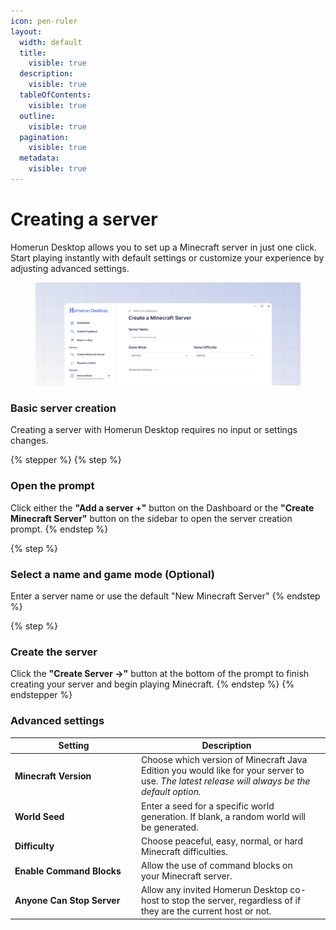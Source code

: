 ```yaml
---
icon: pen-ruler
layout:
  width: default
  title:
    visible: true
  description:
    visible: true
  tableOfContents:
    visible: true
  outline:
    visible: true
  pagination:
    visible: true
  metadata:
    visible: true
---
```


# Creating a server

Homerun Desktop allows you to set up a Minecraft server in just one click. Start playing instantly with default settings or customize your experience by adjusting advanced settings.

<figure><img src="../.gitbook/assets/Frame 1.png" alt=""><figcaption></figcaption></figure>

### Basic server creation

Creating a server with Homerun Desktop requires no input or settings changes.

{% stepper %}
{% step %}
### Open the prompt

Click either the **"Add a server +"** button on the Dashboard or the **"Create Minecraft Server"** button on the sidebar to open the server creation prompt.
{% endstep %}

{% step %}
### Select a name and game mode (Optional)

Enter a server name or use the default "New Minecraft Server"&#x20;
{% endstep %}

{% step %}
### Create the server

Click the **"Create Server ->"** button at the bottom of the prompt to finish creating your server and begin playing Minecraft.
{% endstep %}
{% endstepper %}

### Advanced settings

<table><thead><tr><th width="188">Setting</th><th>Description</th><th data-hidden></th></tr></thead><tbody><tr><td><strong>Minecraft Version</strong></td><td>Choose which version of Minecraft Java Edition you would like for your server to use. <em>The latest release will always be the default option.</em></td><td></td></tr><tr><td><strong>World Seed</strong></td><td>Enter a seed for a specific world generation. If blank, a random world will be generated.</td><td></td></tr><tr><td><strong>Difficulty</strong></td><td>Choose peaceful, easy, normal, or hard Minecraft difficulties.</td><td></td></tr><tr><td><strong>Enable Command Blocks</strong></td><td>Allow the use of command blocks on your Minecraft server.</td><td></td></tr><tr><td><strong>Anyone Can Stop Server</strong></td><td>Allow any invited Homerun Desktop co-host to stop the server, regardless of if they are the current host or not.</td><td></td></tr></tbody></table>

